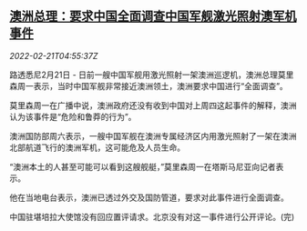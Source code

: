 <!--1645419662000-->
[澳洲总理：要求中国全面调查中国军舰激光照射澳军机事件](https://cn.reuters.com/article/au-morrison-china-warship-0221-idCNKBS2KQ0A1)
------

<div><i>2022-02-21T04:55:37Z</i></div><p>路透悉尼2月21日 - 日前一艘中国军舰用激光照射一架澳洲巡逻机，澳洲总理莫里森周一表示，当时中国军舰非常接近澳洲领土，澳洲要求中国进行“全面调查”。</p><p>莫里森周一在广播中说，澳洲政府还没有收到中国对上周四这起事件的解释，澳洲认为该事件是“危险和鲁莽的行为”。</p><p>澳洲国防部周六表示，一艘中国军舰在澳洲专属经济区内用激光照射了一架在澳洲北部航道飞行的澳洲军机，这可能危及人员生命。</p><p>“澳洲本土的人甚至可能可以看到这艘舰艇，”莫里森周一在塔斯马尼亚向记者表示。</p><p>他在当地电台表示，澳洲已透过外交及国防管道，要求对此事件进行全面调查。</p><p>中国驻堪培拉大使馆没有回应置评请求。北京没有对这一事件进行公开评论。(完)</p>
